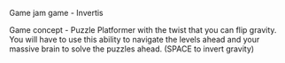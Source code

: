 Game jam game - Invertis

Game concept - Puzzle Platformer with the twist that you can flip gravity. You will have to use this ability to navigate the levels ahead and your massive brain to solve the puzzles ahead. 
(SPACE to invert gravity)
